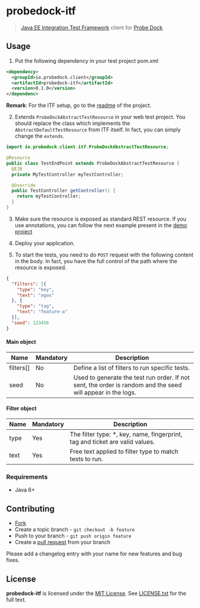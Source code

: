 # probedock-itf

> [Java EE Integration Test Framework](https://github.com/probedock/jee-itf) client for [Probe Dock](https://github.com/probedock/probedock).

## Usage

1. Put the following dependency in your test project pom.xml

  ```xml
  <dependency>
    <groupId>io.probedock.client</groupId>
    <artifactId>probedock-itf</artifactId>
    <version>0.1.0</version>
  </dependenc>
  ```
  
  **Remark**: For the ITF setup, go to the [readme](https://github.com/probedock/jee-itf) of the project.

2. Extends `ProbeDockAbstractTestResource` in your web test project. You should replace the class which implements the
`AbstractDefaultTestResource` from ITF itself. In fact, you can simply change the `extends`.

  ```java
  import io.probedock.client.itf.ProbeDockAbstractTestResource;
  
  @Resource
  public class TestEndPoint extends ProbeDockAbstractTestResource {
    @EJB
    private MyTestController myTestController;
  
    @Override
    public TestController getController() {
      return myTestController;
    }
  }
  ```

3. Make sure the resource is exposed as standard REST resource. If you use annotations, you can follow the next example 
present in the [demo project](https://github.com/probedock/probedock-demo-itf/blob/master/probedock-demo-itf-test-war/src/main/java/io/probedock/demo/itf)

4. Deploy your application.

5. To start the tests, you need to do `POST` request with the following content in the body. In fact, you have the full
control of the path where the resource is exposed.

  ```json
  {
    "filters": [{
      "type": "key",
      "text": "agas"
    }, {
      "type": "tag",
      "text": "feature-a"
    }],
    "seed": 123456
  }
  ```

  #### Main object
  
  | Name         | Mandatory | Description |
  | ------------ | --------- | ----------- |
  | filters[]    | No        | Define a list of filters to run specific tests. |
  | seed         | No        | Used to generate the test run order. If not sent, the order is random and the seed will appear in the logs. |
  
  #### Filter object
  
  | Name         | Mandatory | Description |
  | ------------ | --------- | ----------- |
  | type         | Yes       | The filter type: *, key, name, fingerprint, tag and ticket are valid values. |
  | text         | Yes       | Free text applied to filter type to match tests to run. |

### Requirements

* Java 6+

## Contributing

* [Fork](https://help.github.com/articles/fork-a-repo)
* Create a topic branch - `git checkout -b feature`
* Push to your branch - `git push origin feature`
* Create a [pull request](http://help.github.com/pull-requests/) from your branch

Please add a changelog entry with your name for new features and bug fixes.

## License

**probedock-itf** is licensed under the [MIT License](http://opensource.org/licenses/MIT).
See [LICENSE.txt](LICENSE.txt) for the full text.
